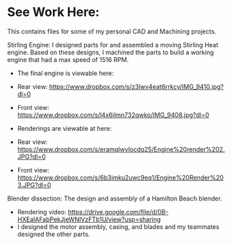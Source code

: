 # See Work Here:
This contains files for some of my personal CAD and Machining projects. 

Stirling Engine: I designed parts for and assembled a moving Stirling Heat engine. Based on these designs, I machined the parts to build a working engine that had a max speed of 1516 RPM. 

- The final engine is viewable here: 
- Rear view: https://www.dropbox.com/s/z3lwv4eat6rrkcy/IMG_9410.jpg?dl=0
- Front view: https://www.dropbox.com/s/l4x6ilmn732qwko/IMG_9408.jpg?dl=0

- Renderings are viewable at here:
- Rear view: https://www.dropbox.com/s/eramqlwvlocdq25/Engine%20render%202.JPG?dl=0
- Front view: https://www.dropbox.com/s/6b3imku2uwc9eq1/Engine%20Render%203.JPG?dl=0 


Blender dissection: The design and assembly of a Hamilton Beach blender.
- Rendering video: https://drive.google.com/file/d/0B-HXEaIAFabPekJjeWNIVzFTb1U/view?usp=sharing
- I designed the motor assembly, casing, and blades and my teammates designed the other parts.
  


